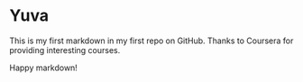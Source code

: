 # Yuva

This is my first markdown in my first repo on GitHub.
Thanks to Coursera for providing interesting courses.

Happy markdown!

